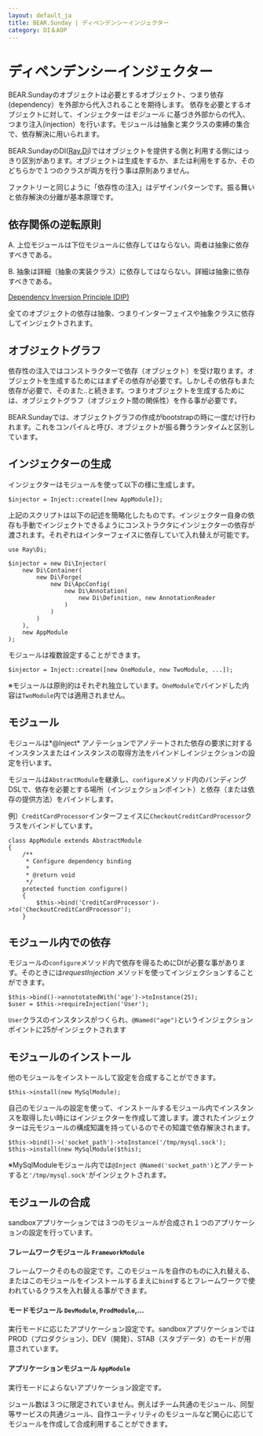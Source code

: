 ```yaml
---
layout: default_ja
title: BEAR.Sunday | ディペンデンシーインジェクター
category: DI＆AOP
---
```


# ディペンデンシーインジェクター

BEAR.Sundayのオブジェクトは必要とするオブジェクト、つまり依存(dependency）を外部から代入されることを期待します。 依存を必要とするオブジェクトに対して、インジェクターは*モジュール* に基づき外部からの代入、つまり注入(injection）を行います。モジュールは抽象と実クラスの束縛の集合で、依存解決に用いられます。

BEAR.SundayのDI([Ray.Di](http://code.google.com/p/rayphp/wiki/Motivation?tm=6))ではオブジェクトを提供する側と利用する側にはっきり区別があります。オブジェクトは生成をするか、または利用をするか、そのどちらかで１つのクラスが両方を行う事は原則ありません。

ファクトリーと同じように「依存性の注入」はデザインパターンです。振る舞いと依存解決の分離が基本原理です。

## 依存関係の逆転原則  

 A. 上位モジュールは下位モジュールに依存してはならない。両者は抽象に依存すべきである。

 B. 抽象は詳細（抽象の実装クラス）に依存してはならない。詳細は抽象に依存すべきである。

[Dependency Inversion Principle (DIP)](http://d.hatena.ne.jp/asakichy/20090128/1233144989)

全てのオブジェクトの依存は抽象、つまりインターフェイスや抽象クラスに依存してインジェクトされます。

## オブジェクトグラフ 

依存性の注入ではコンストラクターで依存（オブジェクト）を受け取ります。オブジェクトを生成するためにはまずその依存が必要です。しかしその依存もまた依存が必要で、そのまた..と続きます。つまりオブジェクトを生成するためには、オブジェクトグラフ（オブジェクト間の関係性）を作る事が必要です。 

BEAR.Sundayでは、オブジェクトグラフの作成がbootstrapの時に一度だけ行われます。これをコンパイルと呼び、オブジェクトが振る舞うランタイムと区別しています。

## インジェクターの生成 

インジェクターはモジュールを使って以下の様に生成します。

    $injector = Inject::create([new AppModule]);

上記のスクリプトは以下の記述を簡略化したものです。インジェクター自身の依存も手動でインジェクトできるようにコンストラクタにインジェクターの依存が渡されます。それぞれはインターフェイスに依存していて入れ替えが可能です。

    use Ray\Di;

    $injector = new Di\Injector(
        new Di\Container(
            new Di\Forge(
                new Di\ApcConfig(
                    new Di\Annotation(
                        new Di\Definition, new AnnotationReader
                    )
                )
            )
        ), 
        new AppModule
    );


モジュールは複数設定することができます。

    $injector = Inject::create([new OneModule, new TwoModule, ...]);

※モジュールは原則的はそれぞれ独立しています。`OneModule`でバインドした内容は`TwoModule`内では適用されません。

## モジュール 

モジュールは*@Inject* アノテーションでアノテートされた依存の要求に対するインスタンスまたはインスタンスの取得方法をバインドしインジェクションの設定を行います。

モジュールは`AbstractModule`を継承し、`configure`メソッド内のバンディングDSLで、依存を必要とする場所（インジェクションポイント）と依存（または依存の提供方法）をバインドします。 

例）`CreditCardProcessor`インターフェイスに`CheckoutCreditCardProcessor`クラスをバインドしています。

    class AppModule extends AbstractModule
    {
        /**
         * Configure dependency binding
         *
         * @return void
         */
        protected function configure()
        {
            $this->bind('CreditCardProcessor')->to('CheckoutCreditCardProcessor');
        }

## モジュール内での依存 

モジュールの`configure`メソッド内で依存を得るためにDIが必要な事があります。そのときには*requestInjection* メソッドを使ってインジェクションすることができます。

    $this->bind()->annototatedWith('age')->toInstance(25);
    $user = $this->requireInjection('User');

`User`クラスのインスタンスがつくられ、`@Named("age")`というインジェクションポイントに25がインジェクトされます


## モジュールのインストール 

他のモジュールをインストールして設定を合成することができます。

    $this->install(new MySqlModule);

自己のモジュールの設定を使って、インストールするモジュール内でインスタンスを取得したい時にはインジェクターを作成して渡します。渡されたインジェクターは元モジュールの構成知識を持っているのでその知識で依存解決されます。

    $this->bind()->('socket_path')->toInstance('/tmp/mysql.sock');
    $this->install(new MySqlModule($this);

※MySqlModuleモジュール内では`@Inject @Named('socket_path')`とアノテートすると`'/tmp/mysql.sock'`がインジェクトされます。


## モジュールの合成 
sandboxアプリケーションでは３つのモジュールが合成され１つのアプリケーションの設定を行っています。

#### フレームワークモジュール `FrameworkModule` 
フレームワークそのもの設定です。このモジュールを自作のものに入れ替える、またはこのモジュールをインストールするまえに`bind`するとフレームワークで使われているクラスを入れ替える事ができます。

#### モードモジュール `DevModule`, `ProdModule`,...
実行モードに応じたアプリケーション設定です。sandboxアプリケーションではPROD（プロダクション）、DEV（開発）、STAB（スタブデータ）のモードが用意されています。

#### アプリケーションモジュール `AppModule`
実行モードによらないアプリケーション設定です。

ジュール数は３つに限定されていません。例えばチーム共通のモジュール、同型等サービスの共通ジュール、自作ユーティリティのモジュールなど関心に応じてモジュールを作成して合成利用することができます。
